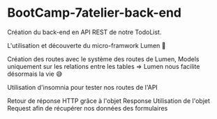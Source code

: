 # BootCamp-7atelier-back-end

Création du back-end en API REST de notre TodoList.

L'utilisation et découverte du micro-framwork Lumen 🤩

Création des routes avec le système des routes de Lumen,
Models uniquement sur les relations entre les tables => Lumen nous facilite désormais la vie 😅

Utilisation d'insomnia pour tester nos routes de l'API

Retour de réponse HTTP grâce à l'objet Response
Utilisation de l'objet Request afin de récupérer nos données des formulaires

